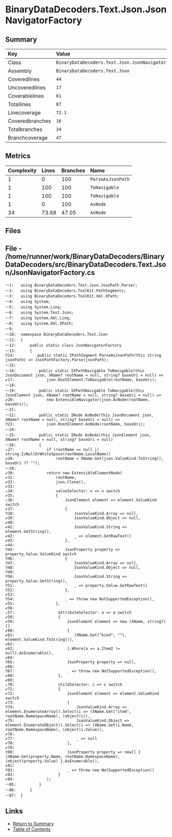 ﻿# BinaryDataDecoders.Text.Json.JsonNavigatorFactory

## Summary

| Key             | Value                                               |
| :-------------- | :-------------------------------------------------- |
| Class           | `BinaryDataDecoders.Text.Json.JsonNavigatorFactory` |
| Assembly        | `BinaryDataDecoders.Text.Json`                      |
| Coveredlines    | `44`                                                |
| Uncoveredlines  | `17`                                                |
| Coverablelines  | `61`                                                |
| Totallines      | `87`                                                |
| Linecoverage    | `72.1`                                              |
| Coveredbranches | `16`                                                |
| Totalbranches   | `34`                                                |
| Branchcoverage  | `47`                                                |

## Metrics

| Complexity | Lines | Branches | Name              |
| :--------- | :---- | :------- | :---------------- |
| 1          | 0     | 100      | `ParseAsJsonPath` |
| 1          | 100   | 100      | `ToNavigable`     |
| 1          | 100   | 100      | `ToNavigable`     |
| 1          | 0     | 100      | `AsNode`          |
| 34         | 73.68 | 47.05    | `AsNode`          |

## Files

## File - /home/runner/work/BinaryDataDecoders/BinaryDataDecoders/src/BinaryDataDecoders.Text.Json/JsonNavigatorFactory.cs

```CSharp
〰1:   using BinaryDataDecoders.Text.Json.JsonPath.Parser;
〰2:   using BinaryDataDecoders.ToolKit.PathSegments;
〰3:   using BinaryDataDecoders.ToolKit.Xml.XPath;
〰4:   using System;
〰5:   using System.Linq;
〰6:   using System.Text.Json;
〰7:   using System.Xml.Linq;
〰8:   using System.Xml.XPath;
〰9:   
〰10:  namespace BinaryDataDecoders.Text.Json
〰11:  {
〰12:      public static class JsonNavigatorFactory
〰13:      {
‼14:          public static IPathSegment ParseAsJsonPath(this string jsonPath) => JsonPathFactory.Parse(jsonPath);
〰15:  
〰16:          public static IXPathNavigable ToNavigable(this JsonDocument json, XName? rootName = null, string? baseUri = null) =>
✔17:              json.RootElement.ToNavigable(rootName, baseUri);
〰18:  
〰19:          public static IXPathNavigable ToNavigable(this JsonElement json, XName? rootName = null, string? baseUri = null) =>
✔20:              new ExtensibleNavigator(json.AsNode(rootName, baseUri));
〰21:  
〰22:          public static INode AsNode(this JsonDocument json, XName? rootName = null, string? baseUri = null) =>
‼23:              json.RootElement.AsNode(rootName, baseUri);
〰24:  
〰25:          public static INode AsNode(this JsonElement json, XName? rootName = null, string? baseUri = null)
〰26:          {
⚠27:              if (rootName == null || string.IsNullOrWhiteSpace(rootName.LocalName))
✔28:                  rootName = XName.Get(json.ValueKind.ToString(), baseUri ?? "");
〰29:  
✔30:              return new ExtensibleElementNode(
✔31:                  rootName,
✔32:                  json.Clone(),
✔33:  
⚠34:                  valueSelector: v => v switch
✔35:                  {
⚠36:                      JsonElement element => element.ValueKind switch
✔37:                      {
‼38:                          JsonValueKind.Array => null,
✔39:                          JsonValueKind.Object => null,
✔40:  
✔41:                          JsonValueKind.String => element.GetString(),
✔42:                          _ => element.GetRawText()
✔43:                      },
✔44:  
‼45:                      JsonProperty property => property.Value.ValueKind switch
‼46:                      {
‼47:                          JsonValueKind.Array => null,
‼48:                          JsonValueKind.Object => null,
‼49:  
‼50:                          JsonValueKind.String => property.Value.GetString(),
‼51:                          _ => property.Value.GetRawText()
‼52:                      },
✔53:  
‼54:                      _ => throw new NotSupportedException(),
✔55:                  },
✔56:  
⚠57:                   attributeSelector: a => a switch
✔58:                   {
✔59:                       JsonElement element => new (XName, string?)[]
✔60:                       {
✔61:                          (XName.Get("kind", ""), element.ValueKind.ToString()),
✔62:  
✔63:                       }.Where(a => a.Item2 != null).AsEnumerable(),
✔64:  
‼65:                       JsonProperty property => null,
✔66:  
‼67:                       _ => throw new NotSupportedException(),
✔68:                   },
✔69:  
⚠70:                   childSelector: c => c switch
✔71:                   {
✔72:                       JsonElement element => element.ValueKind switch
✔73:                       {
‼74:                           JsonValueKind.Array => element.EnumerateArray().Select(i => (XName.Get("item", rootName.NamespaceName), (object)i)),
✔75:                           JsonValueKind.Object => element.EnumerateObject().Select(i => (XName.Get(i.Name, rootName.NamespaceName), (object)i.Value)),
✔76:  
✔77:                           _ => null
✔78:                       },
✔79:  
‼80:                       JsonProperty property => new[] { (XName.Get(property.Name, rootName.NamespaceName), (object)property.Value) }.AsEnumerable(),
✔81:  
‼82:                       _ => throw new NotSupportedException()
✔83:                   }
✔84:              );
〰85:          }
〰86:      }
〰87:  }
```

## Links

* [Return to Summary](Summary.md)
* [Table of Contents](../TOC.md)

